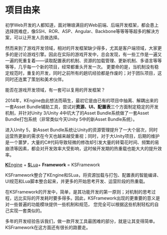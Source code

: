 
项目由来
========================

初学Web开发的人都知道，面对琳琅满目的Web前端、后端开发框架，都会患上选择困难症，像SSH、ROR、ASP、Angular、Backbone等等等等超多的解决方案，可以让开发人员做选择。

然而来到了游戏开发领域，相对的开发框架缺少得多，尤其是客户端领域，大家更多的是讨论游戏引擎。因此在实际的游戏开发中，总会发现，有一些工作是一遍又一遍的死重复着——读取配置表的机制、资源的加载管理、更新机制、多语言等等等等，几乎每一个新的项目，经常都重头开发一次。 更要命的是，当机制没有稳定规范时，重复的开发，同时之前所有的趟坑经验都是作废的；对于团队项目，这同时还连累了策划和美术伙伴。

能否在游戏开发领域，有一套可以复用的开发框架？

2014年，KEngine由此想法而萌生，最初它是由已有的项目中抽离、解耦出来的一套Asset Bundle辅助工具，尝试对**资源、UI、配置表**三个方面制定稳定的开发机制，并针对Unity 3/Unity 4中坑大了的Asset Bundle系统做了一套Asset Bundle打包系统（非常类似今天Unity 5中的新Asset Bundle系统）。

进入Unity 5，新Asset Bundle系统让Unity的资源管理提升了一大个层次，同时运营热更新的需求在今天也越来越受重视；同时，对于大Unity项目，后期的维护是一个噩梦，大量的C#代码导致轻微的修改却引发大量的转菊花时间、频繁的易崩溃等因素，都会对开发效率大受影响，这时候开发期的热重载也能大大的提升效率。

[**K**Engine](https://github.com/mr-kelly/KEngine) + [**S**Lua](https://github.com/mr-kelly/slua)+ **Framework** = KSFramework

KSFramework整合了KEngine和SLua，将资源加载与打包、配置表的智能编译、UI规范和Lua脚本整合起来，并更多的开始思考开发、运营阶段的热重载。

在KSFramework的开发中，简单，是其功能开发的第一原则；对机制的思考过程，远比实际的开发耗时要多得多。因此，KSFramework出现的更重要的意义是对一些普遍的功能模块提供一些机制和规范， 您完全可以根据这些机制轻松的自己实现一套类似的。

多年的开发经验告诉我们，做一款开发工具最困难的部分，就是让其变得简单。KSFramework在这方面还有很长的路要走。
